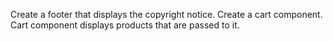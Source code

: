 Create a footer that displays the copyright notice.
Create a cart component.
Cart component displays products that are passed to it.
